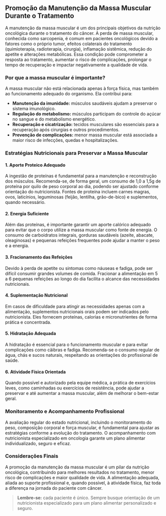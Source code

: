 
## Promoção da Manutenção da Massa Muscular Durante o Tratamento

A manutenção da massa muscular é um dos principais objetivos da nutrição oncológica durante o tratamento do câncer. A perda de massa muscular, conhecida como sarcopenia, é comum em pacientes oncológicos devido a fatores como o próprio tumor, efeitos colaterais do tratamento (quimioterapia, radioterapia, cirurgia), inflamação sistêmica, redução do apetite e alterações metabólicas. Essa condição pode comprometer a resposta ao tratamento, aumentar o risco de complicações, prolongar o tempo de recuperação e impactar negativamente a qualidade de vida.

### Por que a massa muscular é importante?

A massa muscular não está relacionada apenas à força física, mas também ao funcionamento adequado do organismo. Ela contribui para:

- **Manutenção da imunidade:** músculos saudáveis ajudam a preservar o sistema imunológico.
- **Regulação do metabolismo:** músculos participam do controle do açúcar no sangue e do metabolismo energético.
- **Recuperação e cicatrização:** tecidos musculares são essenciais para a recuperação após cirurgias e outros procedimentos.
- **Prevenção de complicações:** menor massa muscular está associada a maior risco de infecções, quedas e hospitalizações.

### Estratégias Nutricionais para Preservar a Massa Muscular

#### 1. **Aporte Proteico Adequado**
A ingestão de proteínas é fundamental para a manutenção e reconstrução dos músculos. Recomenda-se, de forma geral, um consumo de 1,0 a 1,5g de proteína por quilo de peso corporal ao dia, podendo ser ajustado conforme orientação do nutricionista. Fontes de proteína incluem carnes magras, ovos, laticínios, leguminosas (feijão, lentilha, grão-de-bico) e suplementos, quando necessário.

#### 2. **Energia Suficiente**
Além das proteínas, é importante garantir um aporte calórico adequado para evitar que o corpo utilize a massa muscular como fonte de energia. O consumo de carboidratos integrais, gorduras saudáveis (azeite, abacate, oleaginosas) e pequenas refeições frequentes pode ajudar a manter o peso e a energia.

#### 3. **Fracionamento das Refeições**
Devido à perda de apetite ou sintomas como náuseas e fadiga, pode ser difícil consumir grandes volumes de comida. Fracionar a alimentação em 5 a 6 pequenas refeições ao longo do dia facilita o alcance das necessidades nutricionais.

#### 4. **Suplementação Nutricional**
Em casos de dificuldade para atingir as necessidades apenas com a alimentação, suplementos nutricionais orais podem ser indicados pelo nutricionista. Eles fornecem proteínas, calorias e micronutrientes de forma prática e concentrada.

#### 5. **Hidratação Adequada**
A hidratação é essencial para o funcionamento muscular e para evitar complicações como cãibras e fadiga. Recomenda-se o consumo regular de água, chás e sucos naturais, respeitando as orientações do profissional de saúde.

#### 6. **Atividade Física Orientada**
Quando possível e autorizado pela equipe médica, a prática de exercícios leves, como caminhadas ou exercícios de resistência, pode ajudar a preservar e até aumentar a massa muscular, além de melhorar o bem-estar geral.

### Monitoramento e Acompanhamento Profissional

A avaliação regular do estado nutricional, incluindo o monitoramento do peso, composição corporal e força muscular, é fundamental para ajustar as estratégias conforme a evolução do tratamento. O acompanhamento com nutricionista especializado em oncologia garante um plano alimentar individualizado, seguro e eficaz.

### Considerações Finais

A promoção da manutenção da massa muscular é um pilar da nutrição oncológica, contribuindo para melhores resultados no tratamento, menor risco de complicações e maior qualidade de vida. A alimentação adequada, aliada ao suporte profissional e, quando possível, à atividade física, faz toda a diferença na jornada do paciente com câncer.

> **Lembre-se:** cada paciente é único. Sempre busque orientação de um nutricionista especializado para um plano alimentar personalizado e seguro.
```
